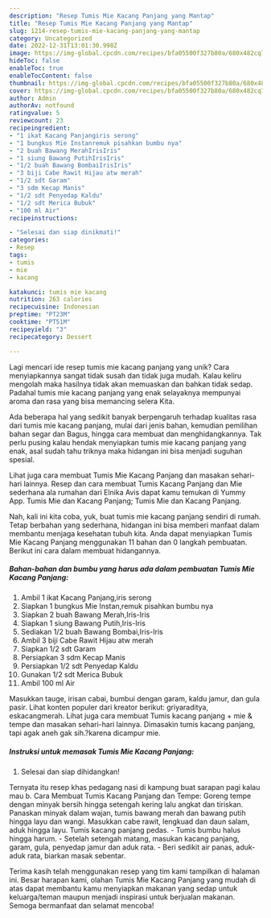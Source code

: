 ```yaml
---
description: "Resep Tumis Mie Kacang Panjang yang Mantap"
title: "Resep Tumis Mie Kacang Panjang yang Mantap"
slug: 1214-resep-tumis-mie-kacang-panjang-yang-mantap
category: Uncategorized
date: 2022-12-31T13:01:30.998Z
image: https://img-global.cpcdn.com/recipes/bfa05500f327b80a/680x482cq70/tumis-mie-kacang-panjang-foto-resep-utama.jpg
hideToc: false
enableToc: true
enableTocContent: false
thumbnail: https://img-global.cpcdn.com/recipes/bfa05500f327b80a/680x482cq70/tumis-mie-kacang-panjang-foto-resep-utama.jpg
cover: https://img-global.cpcdn.com/recipes/bfa05500f327b80a/680x482cq70/tumis-mie-kacang-panjang-foto-resep-utama.jpg
author: Admin
authorAv: notfound
ratingvalue: 5
reviewcount: 23
recipeingredient:
- "1 ikat Kacang Panjangiris serong"
- "1 bungkus Mie Instanremuk pisahkan bumbu nya"
- "2 buah Bawang MerahIrisIris"
- "1 siung Bawang PutihIrisIris"
- "1/2 buah Bawang BombaiIrisIris"
- "3 biji Cabe Rawit Hijau atw merah"
- "1/2 sdt Garam"
- "3 sdm Kecap Manis"
- "1/2 sdt Penyedap Kaldu"
- "1/2 sdt Merica Bubuk"
- "100 ml Air"
recipeinstructions:

- "Selesai dan siap dinikmati!"
categories:
- Resep
tags:
- tumis
- mie
- kacang

katakunci: tumis mie kacang 
nutrition: 263 calories
recipecuisine: Indonesian
preptime: "PT23M"
cooktime: "PT51M"
recipeyield: "3"
recipecategory: Dessert

---
```





Lagi mencari ide resep tumis mie kacang panjang yang unik? Cara menyiapkannya sangat tidak susah dan tidak juga mudah. Kalau keliru mengolah maka hasilnya tidak akan memuaskan dan bahkan tidak sedap. Padahal tumis mie kacang panjang yang enak selayaknya mempunyai aroma dan rasa yang bisa memancing selera Kita.





Ada beberapa hal yang sedikit banyak berpengaruh terhadap kualitas rasa dari tumis mie kacang panjang, mulai dari jenis bahan, kemudian pemilihan bahan segar dan Bagus, hingga cara membuat dan menghidangkannya. Tak perlu pusing kalau hendak menyiapkan tumis mie kacang panjang yang enak,      asal sudah tahu triknya maka hidangan ini bisa menjadi suguhan spesial.














Lihat juga cara membuat Tumis Mie Kacang Panjang dan masakan sehari-hari lainnya. Resep dan cara membuat Tumis Kacang Panjang dan Mie sederhana ala rumahan dari Elnika Avis dapat kamu temukan di Yummy App. Tumis Mie dan Kacang Panjang; Tumis Mie dan Kacang Panjang.






Nah, kali ini kita coba, yuk, buat tumis mie kacang panjang sendiri di rumah. Tetap berbahan yang sederhana, hidangan ini bisa memberi manfaat dalam membantu menjaga kesehatan tubuh kita. Anda dapat menyiapkan Tumis Mie Kacang Panjang menggunakan 11 bahan dan 0 langkah pembuatan. Berikut ini cara dalam membuat hidangannya.

<!--inarticleads1-->

##### Bahan-bahan dan bumbu yang harus ada dalam pembuatan Tumis Mie Kacang Panjang:

1. Ambil 1 ikat Kacang Panjang,iris serong
1. Siapkan 1 bungkus Mie Instan,remuk pisahkan bumbu nya
1. Siapkan 2 buah Bawang Merah,Iris-Iris
1. Siapkan 1 siung Bawang Putih,Iris-Iris
1. Sediakan 1/2 buah Bawang Bombai,Iris-Iris
1. Ambil 3 biji Cabe Rawit Hijau atw merah
1. Siapkan 1/2 sdt Garam
1. Persiapkan 3 sdm Kecap Manis
1. Persiapkan 1/2 sdt Penyedap Kaldu
1. Gunakan 1/2 sdt Merica Bubuk
1. Ambil 100 ml Air


Masukkan tauge, irisan cabai, bumbui dengan garam, kaldu jamur, dan gula pasir. Lihat konten populer dari kreator berikut: griyaraditya, eskacangmerah. Lihat juga cara membuat Tumis kacang panjang + mie &amp; tempe dan masakan sehari-hari lainnya. Dimasakin tumis kacang panjang, tapi agak aneh gak sih.?karena dicampur mie. 

<!--inarticleads2-->

##### Instruksi untuk memasak Tumis Mie Kacang Panjang:


1. Selesai dan siap dihidangkan!

Ternyata itu resep khas pedagang nasi di kampung buat sarapan pagi kalau mau b. Cara Membuat Tumis Kacang Panjang dan Tempe: Goreng tempe dengan minyak bersih hingga setengah kering lalu angkat dan tiriskan. Panaskan minyak dalam wajan, tumis bawang merah dan bawang putih hingga layu dan wangi. Masukkan cabe rawit, lengkuad dan daun salam, aduk hingga layu. Tumis kacang panjang pedas. - Tumis bumbu halus hingga harum. - Setelah setengah matang, masukan kacang panjang, garam, gula, penyedap jamur dan aduk rata. - Beri sedikit air panas, aduk-aduk rata, biarkan masak sebentar. 

Terima kasih telah menggunakan resep yang tim kami tampilkan di halaman ini. Besar harapan kami, olahan Tumis Mie Kacang Panjang yang mudah di atas dapat membantu kamu menyiapkan makanan yang sedap untuk keluarga/teman maupun menjadi inspirasi untuk berjualan makanan. Semoga bermanfaat dan selamat mencoba!
